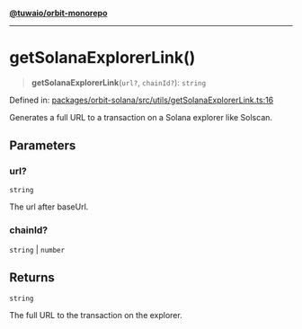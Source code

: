 [**@tuwaio/orbit-monorepo**](../../../README.md)

***

# getSolanaExplorerLink()

> **getSolanaExplorerLink**(`url?`, `chainId?`): `string`

Defined in: [packages/orbit-solana/src/utils/getSolanaExplorerLink.ts:16](https://github.com/TuwaIO/orbit/blob/107dfed95532a313235ff8d368c14e1f23dbcd63/packages/orbit-solana/src/utils/getSolanaExplorerLink.ts#L16)

Generates a full URL to a transaction on a Solana explorer like Solscan.

## Parameters

### url?

`string`

The url after baseUrl.

### chainId?

`string` | `number`

## Returns

`string`

The full URL to the transaction on the explorer.
